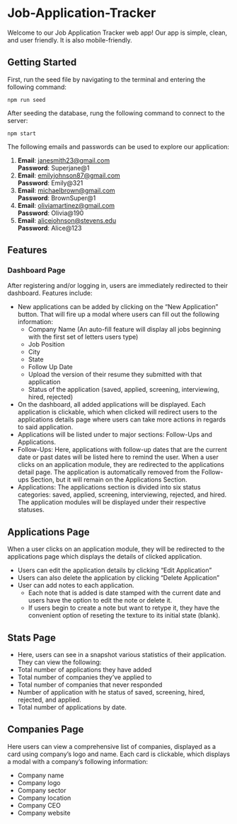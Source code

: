 # Job-Application-Tracker

Welcome to our Job Application Tracker web app! Our app is simple, clean, and user friendly. It is also mobile-friendly.

## Getting Started

First, run the seed file by navigating to the terminal and entering the following command:

`npm run seed `

After seeding the database, rung the following command to connect to the server:

`npm start`

The following emails and passwords can be used to explore our application:

1. **Email**: janesmith23@gmail.com  
   **Password**: Superjane@1
2. **Email**: emilyjohnson87@gmail.com  
   **Password**: Emily@321
3. **Email**: michaelbrown@gmail.com  
   **Password**: BrownSuper@1
4. **Email**: oliviamartinez@gmail.com  
   **Password**: Olivia@190
5. **Email**: alicejohnson@stevens.edu  
   **Password**: Alice@123

## Features

### Dashboard Page
After registering and/or logging in, users are immediately redirected to their dashboard. Features include:
- New applications can be added by clicking on the “New Application” button. That will fire up a modal where users can fill out the following information:
  - Company Name (An auto-fill feature will display all jobs beginning with the first set of letters users type)
  - Job Position
  - City
  - State
  - Follow Up Date
  - Upload the version of their resume they submitted with that application
  - Status of the application (saved, applied, screening, interviewing, hired, rejected)
- On the dashboard, all added applications will be displayed. Each application is clickable, which when clicked will redirect users to the applications details page where users can take more actions in regards to said application.
- Applications will be listed under to major sections: Follow-Ups and Applications.
- Follow-Ups: Here, applications with follow-up dates that are the current date or past dates will be listed here to remind the user. When a user clicks on an application module, they are redirected to the applications detail page. The application is automatically removed from the Follow-ups Section, but it will remain on the Applications Section. 
- Applications: The applications section is divided into six status categories: saved, applied, screening, interviewing, rejected, and hired. The application modules will be displayed under their respective statuses.

## Applications Page
When a user clicks on an application module, they will be redirected to the applications page which displays the details of clicked application.
- Users can edit the application details by clicking “Edit Application”
- Users can also delete the application by clicking “Delete Application”
- User can add notes to each application.
  - Each note that is added is date stamped with the current date and users have the option to edit the note or delete it.
  - If users begin to create a note but want to retype it, they have the convenient option of reseting the texture to its initial state (blank).

## Stats Page
- Here, users can see in a snapshot various statistics of their application. They can view the following:
- Total number of applications they have added
- Total number of companies they’ve applied to
- Total number of companies that never responded
- Number of application with he status of saved, screening, hired, rejected, and applied.
- Total number of applications by date.

## Companies Page
Here users can view a comprehensive list of companies, displayed as a card using company’s logo and name. Each card is clickable, which displays a modal with a company’s following information:
- Company name
- Company logo
- Company sector
- Company location
- Company CEO
- Company website
